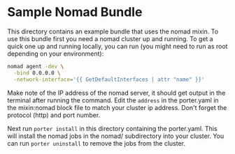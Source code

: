 # Sample Nomad Bundle 

This directory contains an example bundle that uses the nomad mixin. To use this bundle first you need a nomad cluster up and running. To get a quick one up and running locally, 
you can run (you might need to run as root depending on your environment):

```bash
nomad agent -dev \
  -bind 0.0.0.0 \
  -network-interface='{{ GetDefaultInterfaces | attr "name" }}'
```

Make note of the IP address of the nomad server, it should get output in the terminal after running the command. 
Edit the `address` in the porter.yaml in the mixin:nomad block file to match your cluster ip address. Don't forget the protocol (http) and port number.

Next run `porter install` in this directory containing the porter.yaml. This will install the nomad jobs in the nomad/ subdirectory into your cluster.
You can run `porter uninstall` to remove the jobs from the cluster.